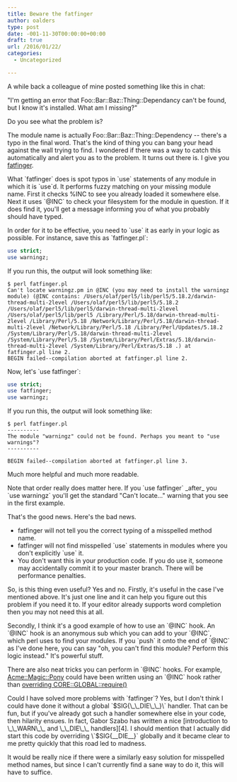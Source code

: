 ```yaml
---
title: Beware the fatfinger
author: oalders
type: post
date: -001-11-30T00:00:00+00:00
draft: true
url: /2016/01/22/
categories:
  - Uncategorized

---
```

A while back a colleague of mine posted something like this in chat:

"I'm getting an error that Foo::Bar::Baz::Thing::Dependancy can't be found, but I know it's installed. What am I missing?"

Do you see what the problem is?

The module name is actually Foo::Bar::Baz::Thing::Dependency -- there's a typo in the final word. That's the kind of thing you can bang your head against the wall trying to find. I wondered if there was a way to catch this automatically and alert you as to the problem. It turns out there is. I give you [fatfinger][1].

What \`fatfinger\` does is spot typos in \`use\` statements of any module in which it is \`use\`d. It performs fuzzy matching on your missing module name. First it checks %INC to see you already loaded it somewhere else. Next it uses \`@INC\` to check your filesystem for the module in question. If it does find it, you'll get a message informing you of what you probably should have typed.

In order for it to be effective, you need to \`use\` it as early in your logic as possible. For instance, save this as \`fatfinger.pl\`:

```perl
use strict;
use warningz;
```

If you run this, the output will look something like:

```
$ perl fatfinger.pl
Can't locate warningz.pm in @INC (you may need to install the warningz module) (@INC contains: /Users/olaf/perl5/lib/perl5/5.18.2/darwin-thread-multi-2level /Users/olaf/perl5/lib/perl5/5.18.2 /Users/olaf/perl5/lib/perl5/darwin-thread-multi-2level /Users/olaf/perl5/lib/perl5 /Library/Perl/5.18/darwin-thread-multi-2level /Library/Perl/5.18 /Network/Library/Perl/5.18/darwin-thread-multi-2level /Network/Library/Perl/5.18 /Library/Perl/Updates/5.18.2 /System/Library/Perl/5.18/darwin-thread-multi-2level /System/Library/Perl/5.18 /System/Library/Perl/Extras/5.18/darwin-thread-multi-2level /System/Library/Perl/Extras/5.18 .) at fatfinger.pl line 2.
BEGIN failed--compilation aborted at fatfinger.pl line 2.
```

Now, let's \`use fatfinger\`:

```perl
use strict;
use fatfinger;
use warningz;
```

If you run this, the output will look something like:

```
$ perl fatfinger.pl
----------
The module "warningz" could not be found. Perhaps you meant to "use warnings"?
----------

BEGIN failed--compilation aborted at fatfinger.pl line 3.
```

Much more helpful and much more readable.

Note that order really does matter here. If you \`use fatfinger\` \_after\_ you \`use warningz\` you'll get the standard "Can't locate&#8230;" warning that you see in the first example.

That's the good news. Here's the bad news.

  * fatfinger will not tell you the correct typing of a misspelled method name.
  * fatfinger will not find misspelled \`use\` statements in modules where you don't explicitly \`use\` it.
  * You don't want this in your production code. If you do use it, someone may accidentally commit it to your master branch. There will be performance penalties.

So, is this thing even useful? Yes and no. Firstly, it's useful in the case I've mentioned above. It's just one line and it can help you figure out this problem if you need it to. If your editor already supports word completion then you may not need this at all.

Secondly, I think it's a good example of how to use an \`@INC\` hook. An \`@INC\` hook is an anonymous sub which you can add to your \`@INC\`, which perl uses to find your modules. If you \`push\` it onto the end of \`@INC\` as I've done here, you can say "oh, you can't find this module? Perform this logic instead." It's powerful stuff. 

There are also neat tricks you can perform in \`@INC\` hooks. For example, [Acme::Magic::Pony][2] could have been written using an \`@INC\` hook rather than [overriding CORE::GLOBAL::require()][3]

Could I have solved more problems with \`fatfinger\`? Yes, but I don't think I could have done it without a global \`$SIG{\_\_DIE\_\_}\` handler. That can be fun, but if you've already got such a handler somewhere else in your code, then hilarity ensues. In fact, Gabor Szabo has written a nice [introduction to \_\_WARN\_\_ and \_\_DIE\_\_ handlers][4]. I should mention that I actually did start this code by overriding \`$SIG{\_\_DIE\_\_}\` globally and it became clear to me pretty quickly that this road led to madness.

It would be really nice if there were a similarly easy solution for misspelled method names, but since I can't currently find a sane way to do it, this will have to suffice.

 [1]: https://metacpan.org/pod/fatfinger
 [2]: httsp://metacpan.org/pod/Acme::Magic::Pony
 [3]: https://metacpan.org/source/JLAVALLEE/Acme-Magic-Pony-0.03/lib/Acme/Magic/Pony.pm#L22
 [4]: http://perlmaven.com/how-to-capture-and-save-warnings-in-perl
